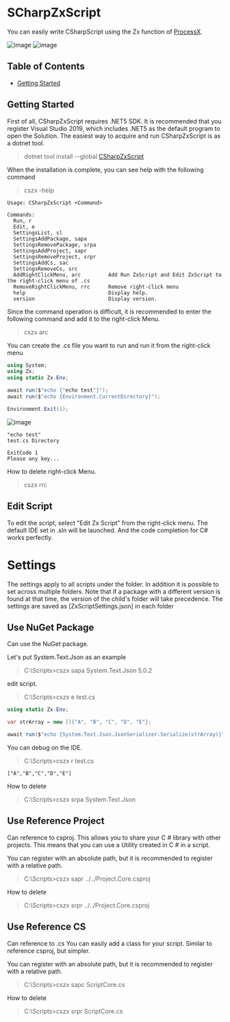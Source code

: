 SCharpZxScript
===
You can easily write CSharpScript using the Zx function of [ProcessX](https://github.com/Cysharp/ProcessX).

![image](https://user-images.githubusercontent.com/24310162/130572603-f13cf336-43c4-4e29-93ed-75b132e5718a.png)
![image](https://user-images.githubusercontent.com/24310162/130572747-50e37590-ac34-4ea6-a389-d78af796fb5a.png)

<!-- START doctoc generated TOC please keep comment here to allow auto update -->
<!-- DON'T EDIT THIS SECTION, INSTEAD RE-RUN doctoc TO UPDATE -->
## Table of Contents

- [Getting Started](#getting-started)

<!-- END doctoc generated TOC please keep comment here to allow auto update -->

Getting Started
---

First of all, CSharpZxScript requires .NET5 SDK. 
It is recommended that you register Visual Studio 2019, which includes .NET5 as the default program to open the Solution.
The easiest way to acquire and run CSharpZxScript is as a dotnet tool.

> dotnet tool install --global [CSharpZxScript](https://www.nuget.org/packages/CSharpZxScript/1.0.0?preview=1)

When the installation is complete, you can see help with the following command

> cszx -help

```
Usage: CSharpZxScript <Command>
 
Commands:
  Run, r
  Edit, e
  SettingsList, sl
  SettingsAddPackage, sapa
  SettingsRemovePackage, srpa
  SettingsAddProject, sapr
  SettingsRemoveProject, srpr
  SettingsAddCs, sac
  SettingsRemoveCs, src
  AddRightClickMenu, arc         Add Run ZxScript and Edit ZxScript to the right-click menu of .cs
  RemoveRightClickMenu, rrc      Remove right-click menu
  help                           Display help.
  version                        Display version.
```

Since the command operation is difficult, it is recommended to enter the following command and add it to the right-click Menu.

> cszx arc

You can create the .cs file you want to run and run it from the right-click menu

```test.cs
using System;
using Zx;
using static Zx.Env;

await run($"echo {"echo test"}");
await run($"echo {Environment.CurrentDirectory}");

Environment.Exit(1);
```

![image](https://user-images.githubusercontent.com/24310162/130572603-f13cf336-43c4-4e29-93ed-75b132e5718a.png)

```
"echo test"
test.cs Directory

ExitCode 1
Please any key...
```

How to delete right-click Menu.
> cszx rrc


Edit Script
---

To edit the script, select "Edit Zx Script" from the right-click menu.
The default IDE set in .sln will be launched.
And the code completion for C# works perfectly.

Settings
===

The settings apply to all scripts under the folder.
In addition it is possible to set across multiple folders.
Note that if a package with a different version is found at that time, the version of the child's folder will take precedence.
The settings are saved as [ZxScriptSettings.json] in each folder

Use NuGet Package
---

Can use the NuGet package.

Let's put System.Text.Json as an example
> C:\Scripts>cszx sapa System.Text.Json 5.0.2

edit script.
> C:\Scripts>cszx e test.cs

```test.cs
using static Zx.Env;

var strArray = new []{"A", "B", "C", "D", "E"};

await run($"echo {System.Text.Json.JsonSerializer.Serialize(strArray)}");
```
You can debug on the IDE.

> C:\Scripts>cszx r test.cs

```
["A","B","C","D","E"]
```

How to delete
> C:\Scripts>cszx srpa System.Text.Json

Use Reference Project
---

Can reference to csproj.
This allows you to share your C # library with other projects.
This means that you can use a Utility created in C # in a script.

You can register with an absolute path, but it is recommended to register with a relative path.
> C:\Scripts>cszx sapr ../../Project.Core.csproj

How to delete
> C:\Scripts>cszx srpr ../../Project.Core.csproj

Use Reference CS
---

Can reference to .cs
You can easily add a class for your script.
Similar to reference csproj, but simpler.

You can register with an absolute path, but it is recommended to register with a relative path.
> C:\Scripts>cszx sapc ScriptCore.cs

How to delete
> C:\Scripts>cszx srpr ScriptCore.cs
